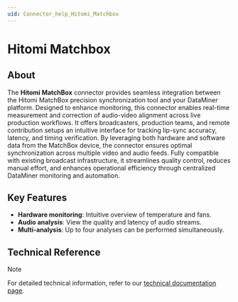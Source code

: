 ```yaml
---
uid: Connector_help_Hitomi_Matchbox
---
```


# Hitomi Matchbox

## About

The **Hitomi MatchBox** connector provides seamless integration between the Hitomi MatchBox precision synchronization tool and your DataMiner platform. Designed to enhance monitoring, this connector enables real-time measurement and correction of audio-video alignment across live production workflows. It offers broadcasters, production teams, and remote contribution setups an intuitive interface for tracking lip-sync accuracy, latency, and timing verification. By leveraging both hardware and software data from the MatchBox device, the connector ensures optimal synchronization across multiple video and audio feeds. Fully compatible with existing broadcast infrastructure, it streamlines quality control, reduces manual effort, and enhances operational efficiency through centralized DataMiner monitoring and automation.

## Key Features

- **Hardware monitoring**: Intuitive overview of temperature and fans.
- **Audio analysis**: View the quality and latency of audio streams.
- **Multi-analysis**: Up to four analyses can be performed simultaneously. 

## Technical Reference

> [!NOTE]
> For detailed technical information, refer to our [technical documentation page](xref:Connector_help_Hitomi_Matchbox_Technical).
